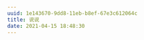 ```yaml
---
uuid: 1e143670-9dd8-11eb-b8ef-67e3c612064c
title: 说说 
date: 2021-04-15 18:48:30
---
```


<!-- 引用 artitalk -->
<script type="text/javascript" src="https://unpkg.com/artitalk"></script>
<!-- 存放说说的容器 -->
<div id="artitalk_main"></div>
<script>
new Artitalk({
    appId: 'AO7Yfp0zHbOyo0FDSSlk6NkK-gzGzoHsz', // Your LeanCloud appId
    appKey: 'C90MNS3HT9Klb1LS15zWGUDd' // Your LeanCloud appKey
})
</script>
